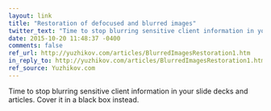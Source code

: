 ```yaml
---
layout: link
title: "Restoration of defocused and blurred images"
twitter_text: "Time to stop blurring sensitive client information in your slide decks and articles."
date: 2015-10-20 11:48:37 -0400
comments: false
ref_url: http://yuzhikov.com/articles/BlurredImagesRestoration1.htm
in_reply_to: http://yuzhikov.com/articles/BlurredImagesRestoration1.htm
ref_source: Yuzhikov.com
---
```


Time to stop blurring sensitive client information in your slide decks and articles. Cover it in a black box instead.